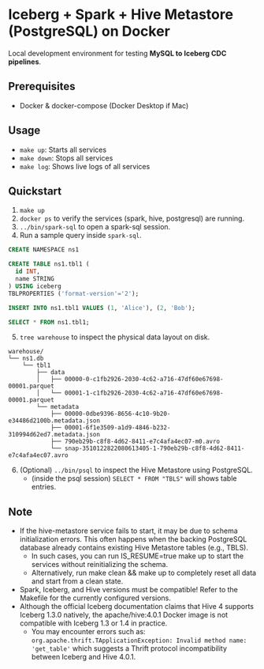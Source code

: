 # Iceberg + Spark + Hive Metastore (PostgreSQL) on Docker

Local development environment for testing **MySQL to Iceberg CDC pipelines**.

## Prerequisites

- Docker & docker-compose (Docker Desktop if Mac)

## Usage

- `make up`: Starts all services
- `make down`: Stops all services
- `make log`: Shows live logs of all services

## Quickstart

1. `make up`
2. `docker ps` to verify the services (spark, hive, postgresql) are running.
3. `../bin/spark-sql` to open a spark-sql session.
4. Run a sample query inside `spark-sql`.

```sql
CREATE NAMESPACE ns1

CREATE TABLE ns1.tbl1 (
  id INT,
  name STRING
) USING iceberg
TBLPROPERTIES ('format-version'='2');

INSERT INTO ns1.tbl1 VALUES (1, 'Alice'), (2, 'Bob');

SELECT * FROM ns1.tbl1;
```

5. `tree warehouse` to inspect the physical data layout on disk.

```
warehouse/
└── ns1.db
    └── tbl1
        ├── data
        │   ├── 00000-0-c1fb2926-2030-4c62-a716-47df60e67698-00001.parquet
        │   └── 00001-1-c1fb2926-2030-4c62-a716-47df60e67698-00001.parquet
        └── metadata
            ├── 00000-0dbe9396-8656-4c10-9b20-e34486d2100b.metadata.json
            ├── 00001-6f1e3509-a1d9-4846-b232-310994d62ed7.metadata.json
            ├── 790eb29b-c8f8-4d62-8411-e7c4afa4ec07-m0.avro
            └── snap-3510122822080613405-1-790eb29b-c8f8-4d62-8411-e7c4afa4ec07.avro
```

6. (Optional) `../bin/psql` to inspect the Hive Metastore using PostgreSQL.
   - (inside the psql session) `SELECT * FROM "TBLS"` will shows table entries.

## Note

- If the hive-metastore service fails to start, it may be due to schema initialization errors. This often happens when the backing PostgreSQL database already contains existing Hive Metastore tables (e.g., TBLS).
  - In such cases, you can run IS_RESUME=true make up to start the services without reinitializing the schema.
  - Alternatively, run make clean && make up to completely reset all data and start from a clean state.
- Spark, Iceberg, and Hive versions must be compatible! Refer to the Makefile for the currently configured versions.
- Although the official Iceberg documentation claims that Hive 4 supports Iceberg 1.3.0 natively, the apache/hive:4.0.1 Docker image is not compatible with Iceberg 1.3 or 1.4 in practice.
  - You may encounter errors such as: `org.apache.thrift.TApplicationException: Invalid method name: 'get_table'` which suggests a Thrift protocol incompatibility between Iceberg and Hive 4.0.1.
